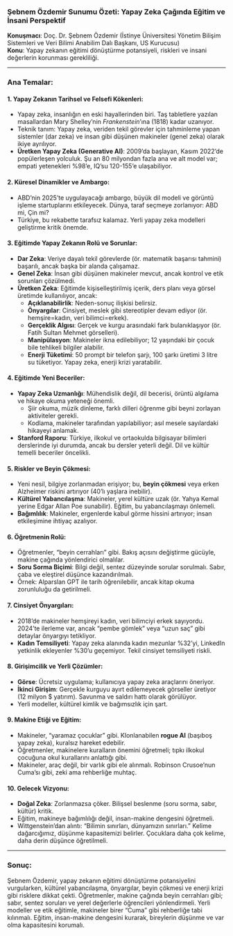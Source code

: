 ### Şebnem Özdemir Sunumu Özeti: Yapay Zeka Çağında Eğitim ve İnsani Perspektif

**Konuşmacı**: Doç. Dr. Şebnem Özdemir (İstinye Üniversitesi Yönetim Bilişim Sistemleri ve Veri Bilimi Anabilim Dalı Başkanı, US Kurucusu)  
**Konu**: Yapay zekanın eğitimi dönüştürme potansiyeli, riskleri ve insani değerlerin korunması gerekliliği.

---

### Ana Temalar:

#### 1. **Yapay Zekanın Tarihsel ve Felsefi Kökenleri**:
- Yapay zeka, insanlığın en eski hayallerinden biri. Taş tabletlere yazılan masallardan Mary Shelley’nin *Frankenstein*’ına (1818) kadar uzanıyor.
- Teknik tanım: Yapay zeka, veriden tekil görevler için tahminleme yapan sistemler (dar zeka) ve insan gibi düşünen makineler (genel zeka) olarak ikiye ayrılıyor.
- **Üretken Yapay Zeka (Generative AI)**: 2009’da başlayan, Kasım 2022’de popülerleşen yolculuk. Şu an 80 milyondan fazla ana ve alt model var; empati yetenekleri %98’e, IQ’su 120-155’e ulaşabiliyor.

#### 2. **Küresel Dinamikler ve Ambargo**:
- ABD’nin 2025’te uygulayacağı ambargo, büyük dil modeli ve görüntü işleme startuplarını etkileyecek. Dünya, taraf seçmeye zorlanıyor: ABD mi, Çin mi?
- Türkiye, bu rekabette tarafsız kalamaz. Yerli yapay zeka modelleri geliştirme kritik önemde.

#### 3. **Eğitimde Yapay Zekanın Rolü ve Sorunlar**:
- **Dar Zeka**: Veriye dayalı tekil görevlerde (ör. matematik başarısı tahmini) başarılı, ancak başka bir alanda çalışamaz.
- **Genel Zeka**: İnsan gibi düşünen makineler mevcut, ancak kontrol ve etik sorunları çözülmedi.
- **Üretken Zeka**: Eğitimde kişiselleştirilmiş içerik, ders planı veya görsel üretimde kullanılıyor, ancak:
  - **Açıklanabilirlik**: Neden-sonuç ilişkisi belirsiz.
  - **Önyargılar**: Cinsiyet, meslek gibi stereotipler devam ediyor (ör. hemşire=kadın, veri bilimci=erkek).
  - **Gerçeklik Algısı**: Gerçek ve kurgu arasındaki fark bulanıklaşıyor (ör. Fatih Sultan Mehmet görselleri).
  - **Manipülasyon**: Makineler ikna edilebiliyor; 12 yaşındaki bir çocuk bile tehlikeli bilgiler alabilir.
  - **Enerji Tüketimi**: 50 prompt bir telefon şarjı, 100 şarkı üretimi 3 litre su tüketiyor. Yapay zeka, enerji krizi yaratabilir.

#### 4. **Eğitimde Yeni Beceriler**:
- **Yapay Zeka Uzmanlığı**: Mühendislik değil, dil becerisi, örüntü algılama ve hikaye okuma yeteneği önemli.
  - Şiir okuma, müzik dinleme, farklı dilleri öğrenme gibi beyni zorlayan aktiviteler gerekli.
  - Kodlama, makineler tarafından yapılabiliyor; asıl mesele sayılardaki hikayeyi anlamak.
- **Stanford Raporu**: Türkiye, ilkokul ve ortaokulda bilgisayar bilimleri derslerinde iyi durumda, ancak bu dersler yeterli değil. Dil ve kültür temelli beceriler öncelikli.

#### 5. **Riskler ve Beyin Çökmesi**:
- Yeni nesil, bilgiye zorlanmadan erişiyor; bu, **beyin çökmesi** veya erken Alzheimer riskini artırıyor (40’lı yaşlara inebilir).
- **Kültürel Yabancılaşma**: Makineler, yerel kültüre uzak (ör. Yahya Kemal yerine Edgar Allan Poe sunabilir). Eğitim, bu yabancılaşmayı önlemeli.
- **Bağımlılık**: Makineler, ergenlerde kabul görme hissini artırıyor; insan etkileşimine ihtiyaç azalıyor.

#### 6. **Öğretmenin Rolü**:
- Öğretmenler, “beyin cerrahları” gibi. Bakış açısını değiştirme gücüyle, makine çağında yönlendirici olmalılar.
- **Soru Sorma Biçimi**: Bilgi değil, sentez düzeyinde sorular sorulmalı. Sabır, çaba ve eleştirel düşünce kazandırılmalı.
- Örnek: Alparslan GPT ile tarih öğrenilebilir, ancak kitap okuma zorunluluğu da getirilmeli.

#### 7. **Cinsiyet Önyargıları**:
- 2018’de makineler hemşireyi kadın, veri bilimciyi erkek sayıyordu. 2024’te ilerleme var, ancak “pembe gömlek” veya “uzun saç” gibi detaylar önyargıyı tetikliyor.
- **Kadın Temsiliyeti**: Yapay zeka alanında kadın mezunlar %32’yi, LinkedIn yetkinlik ekleyenler %30’u geçemiyor. Tekil cinsiyet temsiliyeti riskli.

#### 8. **Girişimcilik ve Yerli Çözümler**:
- **Görse**: Ücretsiz uygulama; kullanıcıya yapay zeka araçlarını öneriyor.
- **İkinci Girişim**: Gerçekle kurguyu ayırt edilemeyecek görseller üretiyor (12 milyon $ yatırım). Savunma ve saldırı hattı olarak görülüyor.
- Yerli modeller, kültürel kimlik ve bağımsızlık için şart.

#### 9. **Makine Etiği ve Eğitim**:
- Makineler, “yaramaz çocuklar” gibi. Klonlanabilen **rogue AI** (başıboş yapay zeka), kuralsız hareket edebilir.
- Öğretmenler, makinelere kuralların önemini öğretmeli; tıpkı ilkokul çocuğuna okul kurallarını anlattığı gibi.
- Makineler, araç değil, bir varlık gibi ele alınmalı. Robinson Crusoe’nun Cuma’sı gibi, zeki ama rehberliğe muhtaç.

#### 10. **Gelecek Vizyonu**:
- **Doğal Zeka**: Zorlanmazsa çöker. Bilişsel beslenme (soru sorma, sabır, kültür) kritik.
- Eğitim, makineye bağımlılığı değil, insan-makine dengesini öğretmeli.
- Wittgenstein’dan alıntı: “Bilimin sınırları, dünyamızın sınırları.” Kelime dağarcığımız, düşünme kapasitemizi belirler. Çocuklara daha çok kelime, daha derin düşünce öğretilmeli.

---

### Sonuç:
Şebnem Özdemir, yapay zekanın eğitimi dönüştürme potansiyelini vurgularken, kültürel yabancılaşma, önyargılar, beyin çökmesi ve enerji krizi gibi risklere dikkat çekti. Öğretmenler, makine çağında beyin cerrahları gibi; sabır, sentez soruları ve yerel değerlerle öğrencileri yönlendirmeli. Yerli modeller ve etik eğitimle, makineler birer “Cuma” gibi rehberliğe tabi kılınmalı. Eğitim, insan-makine dengesini kurarak, bireylerin düşünme ve var olma kapasitesini korumalı.